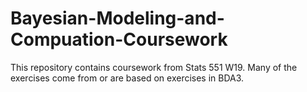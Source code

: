 # Bayesian-Modeling-and-Compuation-Coursework

This repository contains coursework from Stats 551 W19. Many of the exercises come from or are based on exercises in BDA3. 
